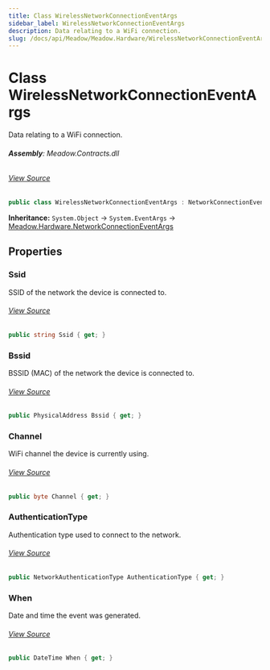 ```yaml
---
title: Class WirelessNetworkConnectionEventArgs
sidebar_label: WirelessNetworkConnectionEventArgs
description: Data relating to a WiFi connection.
slug: /docs/api/Meadow/Meadow.Hardware/WirelessNetworkConnectionEventArgs
---
```

# Class WirelessNetworkConnectionEventArgs
Data relating to a WiFi connection.

###### **Assembly**: Meadow.Contracts.dll
###### [View Source](https://github.com/WildernessLabs/Meadow.Contracts.git/blob/develop/Source/Meadow.Contracts/Hardware/Networking/WirelessNetworkConnectionEventArgs.cs#L11)
```csharp title="Declaration"
public class WirelessNetworkConnectionEventArgs : NetworkConnectionEventArgs
```
**Inheritance:** `System.Object` -> `System.EventArgs` -> [Meadow.Hardware.NetworkConnectionEventArgs](../Meadow.Hardware/NetworkConnectionEventArgs)

## Properties
### Ssid
SSID of the network the device is connected to.
###### [View Source](https://github.com/WildernessLabs/Meadow.Contracts.git/blob/develop/Source/Meadow.Contracts/Hardware/Networking/WirelessNetworkConnectionEventArgs.cs#L16)
```csharp title="Declaration"
public string Ssid { get; }
```
### Bssid
BSSID (MAC) of the network the device is connected to.
###### [View Source](https://github.com/WildernessLabs/Meadow.Contracts.git/blob/develop/Source/Meadow.Contracts/Hardware/Networking/WirelessNetworkConnectionEventArgs.cs#L21)
```csharp title="Declaration"
public PhysicalAddress Bssid { get; }
```
### Channel
WiFi channel the device is currently using.
###### [View Source](https://github.com/WildernessLabs/Meadow.Contracts.git/blob/develop/Source/Meadow.Contracts/Hardware/Networking/WirelessNetworkConnectionEventArgs.cs#L26)
```csharp title="Declaration"
public byte Channel { get; }
```
### AuthenticationType
Authentication type used to connect to the network.
###### [View Source](https://github.com/WildernessLabs/Meadow.Contracts.git/blob/develop/Source/Meadow.Contracts/Hardware/Networking/WirelessNetworkConnectionEventArgs.cs#L31)
```csharp title="Declaration"
public NetworkAuthenticationType AuthenticationType { get; }
```
### When
Date and time the event was generated.
###### [View Source](https://github.com/WildernessLabs/Meadow.Contracts.git/blob/develop/Source/Meadow.Contracts/Hardware/Networking/WirelessNetworkConnectionEventArgs.cs#L36)
```csharp title="Declaration"
public DateTime When { get; }
```
